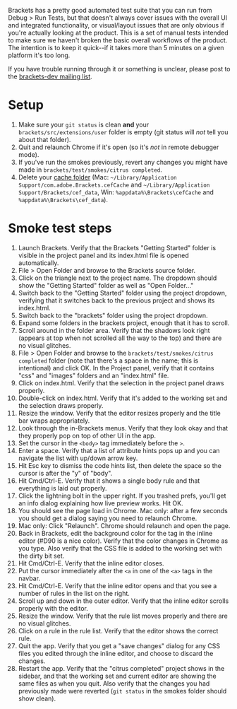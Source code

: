 Brackets has a pretty good automated test suite that you can run from Debug > Run Tests, but that doesn't always cover issues with the overall UI and integrated functionality, or visual/layout issues that are only obvious if you're actually looking at the product. This is a set of manual tests intended to make sure we haven't broken the basic overall workflows of the product. The intention is to keep it quick--if it takes more than 5 minutes on a given platform it's too long.

If you have trouble running through it or something is unclear, please post to the [brackets-dev mailing list](http://groups.google.com/group/brackets-dev).

Setup
=====

1. Make sure your ```git status``` is clean **and** your ```brackets/src/extensions/user``` folder is empty (git status will _not_ tell you about that folder).
2. Quit and relaunch Chrome if it's open (so it's *not* in remote debugger mode).
3. If you've run the smokes previously, revert any changes you might have made in `brackets/test/smokes/citrus completed`.
4. Delete your [cache folder](Cache-Folder) (Mac: ```~/Library/Application Support/com.adobe.Brackets.cefCache``` and `~/Library/Application Support/Brackets/cef_data`, Win: ```%appdata%\Brackets\cefCache``` and `%appdata%\Brackets\cef_data`).

Smoke test steps
================

1. Launch Brackets. Verify that the Brackets "Getting Started" folder is visible in the project panel and its index.html file is opened automatically.
2. File > Open Folder and browse to the Brackets source folder.
3. Click on the triangle next to the project name. The dropdown should show the "Getting Started" folder as well as "Open Folder..."
4. Switch back to the "Getting Started" folder using the project dropdown, verifying that it switches back to the previous project and shows its index.html.
5. Switch back to the "brackets" folder using the project dropdown.
6. Expand some folders in the brackets project, enough that it has to scroll.
7. Scroll around in the folder area. Verify that the shadows look right (appears at top when not scrolled all the way to the top) and there are no visual glitches.
8. File > Open Folder and browse to the `brackets/test/smokes/citrus completed` folder (note that there's a space in the name; this is intentional) and click OK. In the Project panel, verify that it contains "css" and "images" folders and an "index.html" file.
9. Click on index.html. Verify that the selection in the project panel draws properly.
10. Double-click on index.html. Verify that it's added to the working set and the selection draws properly.
11. Resize the window. Verify that the editor resizes properly and the title bar wraps appropriately.
12. Look through the in-Brackets menus. Verify that they look okay and that they properly pop on top of other UI in the app.
13. Set the cursor in the `<body>` tag immediately before the `>`.
14. Enter a space. Verify that a list of attribute hints pops up and you can navigate the list with up/down arrow key.
15. Hit Esc key to dismiss the code hints list, then delete the space so the cursor is after the "y" of "body".
16. Hit Cmd/Ctrl-E. Verify that it shows a single body rule and that everything is laid out properly.
17. Click the lightning bolt in the upper right. If you trashed prefs, you'll get an info dialog explaining how live preview works. Hit OK.
18. You should see the page load in Chrome. Mac only: after a few seconds you should get a dialog saying you need to relaunch Chrome.
19. Mac only: Click "Relaunch". Chrome should relaunch and open the page.
20. Back in Brackets, edit the background color for the <body> tag in the inline editor (#D90 is a nice color). Verify that the color changes in Chrome as you type. Also verify that the CSS file is added to the working set with the dirty bit set.
21. Hit Cmd/Ctrl-E. Verify that the inline editor closes.
22. Put the cursor immediately after the `<a` in one of the `<a>` tags in the navbar.
23. Hit Cmd/Ctrl-E. Verify that the inline editor opens and that you see a number of rules in the list on the right.
24. Scroll up and down in the outer editor. Verify that the inline editor scrolls properly with the editor.
25. Resize the window. Verify that the rule list moves properly and there are no visual glitches.
26. Click on a rule in the rule list. Verify that the editor shows the correct rule.
27. Quit the app. Verify that you get a "save changes" dialog for any CSS files you edited through the inline editor, and choose to discard the changes.
28. Restart the app. Verify that the "citrus completed" project shows in the sidebar, and that the working set and current editor are showing the same files as when you quit. Also verify that the changes you had previously made were reverted (`git status` in the smokes folder should show clean).